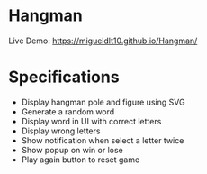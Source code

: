 # Hangman

Live Demo: https://migueldlt10.github.io/Hangman/

# Specifications

- Display hangman pole and figure using SVG
- Generate a random word
- Display word in UI with correct letters
- Display wrong letters
- Show notification when select a letter twice
- Show popup on win or lose
- Play again button to reset game
